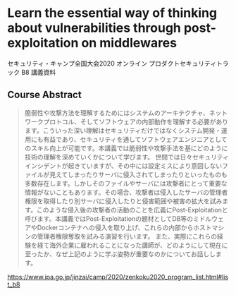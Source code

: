 # Learn the essential way of thinking about vulnerabilities through post-exploitation on middlewares
セキュリティ・キャンプ全国大会2020 オンライン プロダクトセキュリティトラック B8 講義資料

## Course Abstract

> 脆弱性や攻撃方法を理解するためにはシステムのアーキテクチャ、ネットワークプロトコル、そしてソフトウェアの内部動作を理解する必要があります。こういった深い理解はセキュリティだけではなくシステム開発・運用にも有益であり、セキュリティを通してソフトウェアエンジニアとしてのスキル向上が可能です。本講義では脆弱性や攻撃手法を基にどのように技術の理解を深めていくかについて学びます。
世間では日々セキュリティインシデントが起きていますが、その中には設定ミスにより意図しないファイルが見えてしまったりサーバに侵入されてしまったりといったものも多数存在します。しかしそのファイルやサーバには攻撃者にとって重要な情報がないこともあります。その場合、攻撃者は侵入したサーバの管理者権限を取得したり別サーバに侵入したりと侵害範囲や被害の拡大を試みます。このような侵入後の攻撃者の活動のことを広義にPost-Exploitationと呼びます。本講義ではPost-Exploitationの題材としてDB等のミドルウェアやDockerコンテナへの侵入を取り上げ、これらの内部からホストマシンの管理者権限奪取を試みる演習を行います。
また、実際にこれらの経験を経て海外企業に雇われることになった講師が、どのようにして現在に至ったか、なぜ上記のように学ぶ姿勢が重要なのかについてお話しします。

https://www.ipa.go.jp/jinzai/camp/2020/zenkoku2020_program_list.html#list_b8
